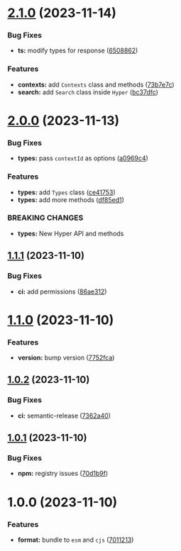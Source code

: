 # [2.1.0](https://github.com/gethyperai/hypercode/compare/v2.0.0...v2.1.0) (2023-11-14)


### Bug Fixes

* **ts:** modify types for response ([6508862](https://github.com/gethyperai/hypercode/commit/65088628835c35dd58d5f489735c17fffacc4688))


### Features

* **contexts:** add `Contexts` class and methods ([73b7e7c](https://github.com/gethyperai/hypercode/commit/73b7e7cc6137943b4fd64ea9ee9e672ac714a935))
* **search:** add `Search` class inside `Hyper` ([bc37dfc](https://github.com/gethyperai/hypercode/commit/bc37dfc74c342be3fd44af40aac5468c60f38d39))

# [2.0.0](https://github.com/gethyperai/hypercode/compare/v1.1.1...v2.0.0) (2023-11-13)


### Bug Fixes

* **types:** pass `contextId` as options ([a0969c4](https://github.com/gethyperai/hypercode/commit/a0969c40250d98328178f4aabefb5b9ac572041f))


### Features

* **types:** add `Types` class ([ce41753](https://github.com/gethyperai/hypercode/commit/ce41753c5e18282e87a6bfc3666db3324c584199))
* **types:** add more methods ([df85ed1](https://github.com/gethyperai/hypercode/commit/df85ed147a50278f3b74be51562d59a34480a3f5))


### BREAKING CHANGES

* **types:** New Hyper API and methods

## [1.1.1](https://github.com/gethyperai/hypercode/compare/v1.1.0...v1.1.1) (2023-11-10)


### Bug Fixes

* **ci:** add permissions ([86ae312](https://github.com/gethyperai/hypercode/commit/86ae312c547605baae63df70d76e75a0016e0ad0))

# [1.1.0](https://github.com/gethyperai/hypercode/compare/v1.0.2...v1.1.0) (2023-11-10)


### Features

* **version:** bump version ([7752fca](https://github.com/gethyperai/hypercode/commit/7752fca9c134b98bb0545b10bb562ef25e76bf29))

## [1.0.2](https://github.com/gethyperai/hypercode/compare/v1.0.1...v1.0.2) (2023-11-10)


### Bug Fixes

* **ci:** semantic-release ([7362a40](https://github.com/gethyperai/hypercode/commit/7362a40a5f5b606971aa248170f685e417163907))

## [1.0.1](https://github.com/gethyperai/hypercode/compare/v1.0.0...v1.0.1) (2023-11-10)


### Bug Fixes

* **npm:** registry issues ([70d1b9f](https://github.com/gethyperai/hypercode/commit/70d1b9fb8615cc8b65b6a7b20697a96cdf4ac925))

# 1.0.0 (2023-11-10)


### Features

* **format:** bundle to `esm` and `cjs` ([7011213](https://github.com/gethyperai/hypercode/commit/701121358676758a2eb5f8cb9f835d93fac6b800))
